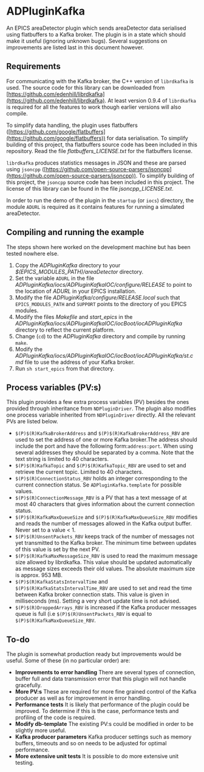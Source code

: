 # ADPluginKafka
An EPICS areaDetector plugin which sends areaDetector data serialised using flatbuffers to a Kafka broker. The plugin is in a state which should make it useful (ignoring unknown bugs). Several suggestions on improvements are listed last in this document however.

## Requirements
For communicating with the Kafka broker, the C++ version of `librdkafka` is used. The source code for this library can be downloaded from [https://github.com/edenhill/librdkafka](https://github.com/edenhill/librdkafka). At least version 0.9.4 of `librdkafka` is required for all the features to work though earlier versions will also compile.

To simplify data handling, the plugin uses flatbuffers ([https://github.com/google/flatbuffers](https://github.com/google/flatbuffers)) for data serialisation. To simplify building of this project, tha flatbuffers source code has been included in this repository. Read the file *flatbuffers_LICENSE.txt* for the flatbuffers license.

`librdkafka` produces statistics messages in JSON and these are parsed using `jsoncpp` ([https://github.com/open-source-parsers/jsoncpp](https://github.com/open-source-parsers/jsoncpp)). To simplify building of this project, the `jsoncpp` source code has been included in this project. The license of this library can be found in the file *jsoncpp_LICENSE.txt*.

In order to run the demo of the plugin in the `startup` (or `iocs`) directory, the module `ADURL` is required as it contains features for running a simulated areaDetector.

## Compiling and running the example
The steps shown here worked on the development machine but has been tested nowhere else.

1. Copy the _ADPluginKafka_ directory to your _$(EPICS_MODULES_PATH)/areaDetector_ directory.
2. Set the variable `ADURL` in the file _ADPluginKafka/iocs/ADPluginKafkaIOC/configure/RELEASE_ to point to the location of _ADURL_ in your EPICS installation.
3. Modify the file _ADPluginKafka/configure/RELEASE.local_ such that `EPICS_MODULES_PATH` and `SUPPORT` points to the directory of you EPICS modules.
4. Modify the files _Makefile_ and _start_epics_ in the _ADPluginKafka/iocs/ADPluginKafkaIOC/iocBoot/iocADPluginKafka_ directory to reflect the current platform.
5. Change (`cd`) to the _ADPluginKafka_ directory and compile by running `make`.
6. Modify the _ADPluginKafka/iocs/ADPluginKafkaIOC/iocBoot/iocADPluginKafka/st.cmd_ file to use the address of your Kafka broker.
7. Run `sh start_epics` from that directory.


## Process variables (PV:s)
This plugin provides a few extra process variables (PV) besides the ones provided through inheritance from `NDPluginDriver`. The plugin also modifies one process variable inherited from `NDPluginDriver` directly. All the relevant PVs are listed below.

* `$(P)$(R)KafkaBrokerAddress` and `$(P)$(R)KafkaBrokerAddress_RBV` are used to set the address of one or more Kafka broker.The address should include the port and have the following form:`address:port`. When using several addresses they should be separated by a comma. Note that the text string is limited to 40 characters.
* `$(P)$(R)KafkaTopic` and `$(P)$(R)KafkaTopic_RBV` are used to set and retrieve the current topic. Limited to 40 characters.
* `$(P)$(R)ConnectionStatus_RBV` holds an integer corresponding to the current connection status. Se `ADPluginKafka.template` for possible values.
* `$(P)$(R)ConnectionMessage_RBV` is a PV that has a text message of at most 40 characters that gives information about the current connection status.
* `$(P)$(R)KafkaMaxQueueSize` and `$(P)$(R)KafkaMaxQueueSize_RBV` modifies and reads the number of messages allowed in the Kafka output buffer. Never set to a value < 1.
* `$(P)$(R)UnsentPackets_RBV` keeps track of the number of messages not yet transmitted to the Kafka broker. The minimum time between updates of this value is set by the next PV.
* `$(P)$(R)KafkaMaxMessageSize_RBV` is used to read the maximum message size allowed by librdkafka. This value should be updated automatically as message sizes exceeds their old values. The absolute maximum size is approx. 953 MB.
* `$(P)$(R)KafkaStatsIntervalTime` and `$(P)$(R)KafkaStatsIntervalTime_RBV` are used to set and read the time between Kafka broker connection stats. This value is given in milliseconds (ms). Setting a very short update time is not advised.
* `$(P)$(R)DroppedArrays_RBV` is increased if the Kafka producer messages queue is full (i.e `$(P)$(R)UnsentPackets_RBV` is equal to `$(P)$(R)KafkaMaxQueueSize_RBV`.

## To-do
The plugin is somewhat production ready but improvements would be useful. Some of these (in no particular order) are:

* **Improvements to error handling** There are several types of connection, buffer full and data transmission error that this plugin will not handle gracefully.
* **More PV:s** These are required for more fine grained control of the Kafka producer as well as for improvement in error handling.
* **Performance tests** It is likely that performance of the plugin could be improved. To determine if this is the case, performance tests and profiling of the code is required.
* **Modify db-template** The existing PV:s could be modified in order to be slightly more useful.
* **Kafka producer parameters** Kafka producer settings such as memory buffers, timeouts and so on needs to be adjusted for optimal performance.
* **More extensive unit tests** It is possible to do more extensive unit testing.

